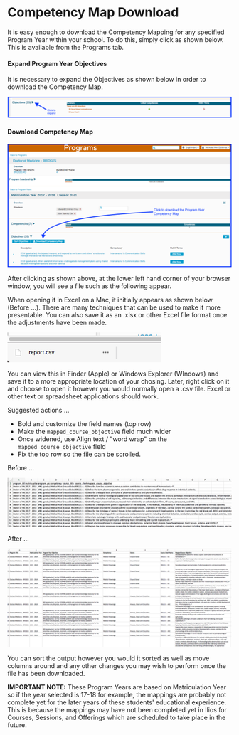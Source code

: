 # Competency Map Download

It is easy enough to download the Competency Mapping for any specified Program Year within your school.  To do this, simply click as shown below. This is available from the Programs tab.

#### Expand Program Year Objectives

It is necessary to expand the Objectives as shown below in order to download the Competency Map.

![Click to expand](../images/programs/competency_map_download/click_to_expand.png)

#### Download Competency Map

![Click to download](../images/programs/competency_map_download/click_to_download.png)

After clicking as shown above, at the lower left hand corner of your browser window, you will see a file such as the following appear.

When opening it in Excel on a Mac, it initially appears as shown below (Before ...). There are many techniques that can be used to make it more presentable. You can also save it as an .xlsx or other Excel file format once the adjustments have been made.

![.csv link shown](../images/programs/competency_map_download/csv_link_shown.png)

You can view this in Finder (Apple) or Windows Explorer (WIndows) and save it to a more appropriate location of your chosing. Later, right click on it and choose to open it however you would normally open a .csv file. Excel or other text or spreadsheet applications should work.

Suggested actions ...

* Bold and customize the field names (top row)
* Make the `mapped_course_objective` field much wider
* Once widened, use Align text / "word wrap" on the `mapped_course_objective` field
* Fix the top row so the file can be scrolled.

Before ...

![Before formatting the output ...](../images/programs/competency_map_download/before_formatting.png)

After ...

![After formatting the output ...](../images/programs/competency_map_download/after_formatting.png)

You can sort the output however you would it sorted as well as move columns around and any other changes you may wish to perform once the file has been downloaded.

**IMPORTANT NOTE:** These Program Years are based on Matriculation Year so if the year selected is 17-18 for example, the mappings are probably not complete yet for the later years of these students' educational experience. This is because the mappings may have not been completed yet in Ilios for Courses, Sessions, and Offerings which are scheduled to take place in the future.











